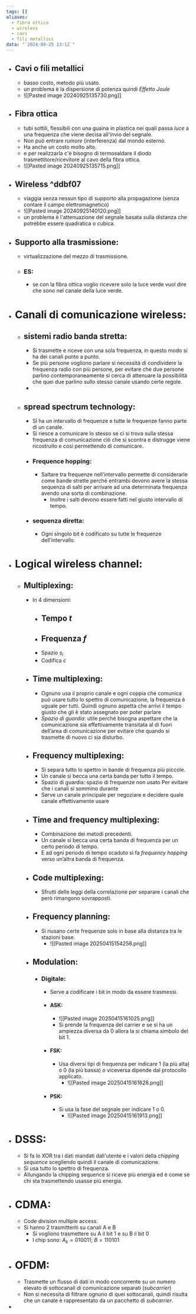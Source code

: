 ```yaml
---
tags: []
aliases:
  - fibra ottica
  - wireless
  - cavi
  - fili metallici
data: "`2024-09-25 13:12`"
---
```

- ## Cavi o fili metallici
	- basso costo, metodo più usato.
	- un problema è la dispersione di potenza quindi _Effetto Joule_
	- ![[Pasted image 20240925135730.png]]
- ## Fibra ottica
	- tubi sottili, flessibili con una guaina in plastica nei quali passa _luce_ a una frequenza che viene decisa all'invio del segnale.
	- Non può entrare _rumore_ (interferenza) dal mondo esterno. 
	- Ha anche un costo molto alto.
	- e per realizzarla c'è bisogno di termosaldare il diodo trasmettitore/ricevitore al cavo della fibra ottica.
	- ![[Pasted image 20240925135715.png]]
- ## Wireless ^ddbf07
	- viaggia senza nessun tipo di supporto alla propagazione (senza contare il campo elettromagnetico)
	- ![[Pasted image 20240925140120.png]]
	- un problema è l'attenuazione del segnale basata sulla distanza che potrebbe essere quadratica o cubica. 
- ## Supporto alla trasmissione:
	- virtualizzazione del mezzo di trasmissione.
	- ### ES: 
		- se con la fibra ottica voglio ricevere solo la luce verde vuol dire che sono nel canale della luce verde.
- # Canali di comunicazione wireless:
	- ## sistemi radio banda stretta:
		- Si trasmette e riceve con una sola frequenza, in questo modo si ha dei canali punto a punto.
		- Se più persone vogliono parlare si necessità di condividere la frequenza radio con più persone, per evitare che due persone parlino contemporaneamente si cerca di attenuare la possibilità che quei due parlino sullo stesso canale usando certe regole.
		- 
	- ## spread spectrum technology:
		- Si ha un intervallo di frequenze e tutte le frequenze fanno parte di un canale.
		- Si riesce a comunicare lo stesso se ci si trova sulla stessa frequenza di comunicazione ciò che si scontra e distrugge viene ricostruito e così permettendo di comunicare.
		- ### Frequence hopping:
			- Saltare tra frequenze nell’intervallo permette di considerarle come bande strette perché entrambi devono avere la stessa sequenza di salti per arrivare ad una determinata frequenza avendo una sorta di combinazione.
				- Inoltre i salti devono essere fatti nel giusto intervallo di tempo.
		- ### sequenza diretta:
			- Ogni singolo bit è codificato su tutte le frequenze dell’intervallo.
- # Logical wireless channel:
	- ## Multiplexing:
		- In 4 dimensioni: 
			- Tempo $t$
				- 
			- Frequenza $f$
				- 
			- Spazio $s_{i}$
			- Codifica $c$
		- ## Time multiplexing:
			- Ognuno usa il proprio canale e ogni coppia che comunica può usare tutto lo spettro di comunicazione, la frequenza è uguale per tutti. Quindi ognuno aspetta che arrivi il tempo giusto che gli è stato assegnato per poter parlare 
			- _Spazio di guardia_: utile perché bisogna aspettare che la comunicazione sia effettivamente transitata al di fuori dell’area di comunicazione per evitare che quando si trasmette di nuovo ci sia disturbo.
		- ## Frequency multiplexing:
			- Si separa tutto lo spettro in bande di frequenza più piccole.
			- Un canale si becca una certa banda per tutto il tempo.
			- Spazio di guardia: spazio di frequenze non usato Per evitare che i canali si sommino durante 
			- Serve un canale principale per negoziare e decidere quale canale effettivamente usare
		- ## Time and frequency multiplexing:
			- Combinazione dei metodi precedenti.
			- Un canale si becca una certa banda di frequenza per un certo periodo di tempo. 
			- E ad ogni periodo di tempo scaduto si fa _frequency hopping_ verso un’altra banda di frequenza.
		- ## Code multiplexing:
			- Sfrutti delle leggi della correlazione per separare i canali che però rimangono sovrapposti.
		- ## Frequency planning:
			- Si riusano certe frequenze solo in base alla distanza tra le stazioni base.
				- ![[Pasted image 20250415154256.png]]
		- ## Modulation:
			- ### Digitale:
				- Serve a codificare i bit in modo da essere trasmessi.
				- #### ASK:
					- ![[Pasted image 20250415161025.png]]
					- Si prende la frequenza del carrier e se si ha un ampiezza diversa da 0 allora la si chiama simbolo del bit 1.
				- #### FSK:
					- Usa diversi tipi di frequenza per indicare 1 (la più alta) o 0 (la più bassa) o viceversa dipende dal protocollo applicato.
						- ![[Pasted image 20250415161628.png]]
				- #### PSK:
					- Si usa la fase del segnale per indicare 1 o 0.
						- ![[Pasted image 20250415161913.png]]
- # DSSS:
	- Si fa lo XOR tra i dati mandati dall'utente e i valori della _chipping sequence_ scegliendo quindi il canale di comunicazione.
	- Si usa tutto lo spettro di frequenza.
	- Allungando la chipping sequence si riceve più energia ed è come se chi sta trasmettendo usasse più energia.
- # CDMA:
	- Code division multiple access.
	- Si hanno 2 trasmittenti su canali A e B 
		- Si vogliono trasmettere su A il bit 1 e su B il bit 0
		- I chip sono: $A_{k}=010011$; $B=110101$
- # OFDM:
	- Trasmette un flusso di dati in modo concorrente su un numero elevato di sottocanali di comunicazione separati (_subcarrier_)
	- Non si necessita di filtrare ognuno di quei sottocanali, quindi risulta che un canale è rappresentato da un pacchetto di _subcarrier_.
- 